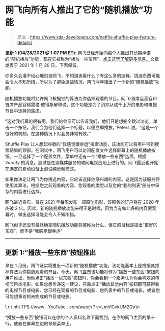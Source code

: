 # 网飞向所有人推出了它的“随机播放”功能

> 原文：<https://www.xda-developers.com/netflix-shuffle-play-feature-details/>

**更新 1 (04/28/2021 @ 1:07 PM ET):** 网飞已经开始向每个人推出其长期承诺的“随机播放”功能，现在它被称为“播放一些东西”。[点击这里了解更多信息。](#update1)文章发表于 2021 年 1 月 20 日，下面保留。

你多久会漫不经心地浏览网飞，不知道该看什么？有这么多的选择，挑选东西可能会令人不知所措，所以为了避免这些情况，网飞今年推出了一个新的“随机播放”功能。

随机播放功能将允许网飞根据它的算法为你选择观看的节目。网飞·首席运营官和首席产品官格雷格·彼得斯解释说，这个功能是为了消除从成千上万的电影和电视节目中选择的焦虑。

“这对我们真的很有用，我们的会员可以告诉我们，他们只是想完全跳过浏览，单击一个按钮，我们会为他们选择一个标题，以便立即播放，”Peters 说。“这是一个很好的机制，在这种情况下对会员非常有效。”

Shuffle Play 让人想起谷歌的“我感觉很幸运”搜索功能，该功能可以将用户带到搜索结果的顶部。在测试中，网飞用户可以访问配置文件选择屏幕上的随机播放按钮。一旦选择了一个配置文件，菜单中还有一个“播放一些东西”选项。根据 *Variety* 的消息，测试是在流媒体服务的联网电视应用上进行的。网飞最近也开始在选定的移动设备上测试纯音频模式。

如果你决定让网飞为你挑选内容，它应该选择你感兴趣的内容。这是因为该服务将使用其算法，根据您之前观看的内容、您观看的类型以及您的“我的列表”部分中保存的内容进行选择。

网飞最近宣布，将在 2021 年每周发布一部原创电影，该服务的订户将在 2020 年突破 2 亿。因此，新的随机播放功能来得正是时候，因为当有如此多的内容要观看时，做出选择可能会令人不知所措。

网飞似乎还没有最终确定随机播放功能将被称为什么，但它的目标是提出“更好的东西”，而不是“我感觉很幸运”

* * *

## 更新 1:“播放一些东西”按钮推出

早在 1 月份，网飞证实将推出一项新的“随机播放”功能，该功能基本上是根据其推荐算法为你挑选观看的节目。今天，网飞[宣布](https://about.netflix.com/en/news/play-something-netflix-does-the-work-for-you)该功能将作为“播放一些东西”按钮向用户推出。当你点击“播放一些东西”按钮时，你会看到一个服务认为你会喜欢的电视节目或电影。如果您想传递这一建议，只需点击“播放其他内容”按钮即可获得新的电视节目或电影、您已经在观看的节目或电影、您列表中的节目或电影，或者您可能想重访的未完成的节目或电影。

\ r \ nht TPS://www . YouTube . com/watch？v=Lmh1GvkUM2Q\r\n

“播放一些东西”按钮可以在你的个人资料名称下面找到，在你的网飞主页的第十行，或者在屏幕左边的导航菜单上。